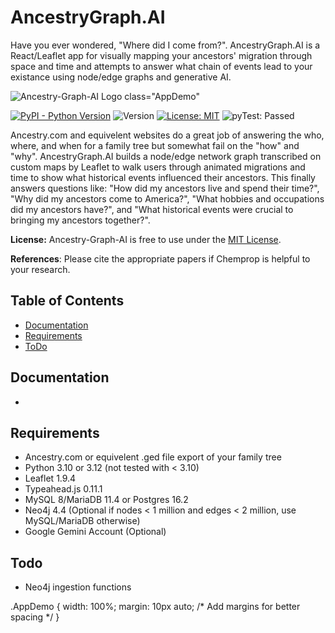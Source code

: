 # AncestryGraph.AI
Have you ever wondered, "Where did I come from?". AncestryGraph.AI is a React/Leaflet app for visually mapping your ancestors' migration through space and time and attempts to answer what chain of events lead to your existance using node/edge graphs and generative AI.

![Ancestry-Graph-AI Logo](static/AncestryAI.gif) class="AppDemo"

[![PyPI - Python Version](https://img.shields.io/badge/python-3.10%20%7C%203.12-blue)](https://www.python.org/downloads/)
![Version](https://img.shields.io/badge/version-0.1-green)
[![License: MIT](https://img.shields.io/badge/License-MIT-yellow.svg)](https://opensource.org/licenses/MIT)
![pyTest: Passed](https://img.shields.io/badge/pyTests-passed-red)

Ancestry.com and equivelent websites do a great job of answering the who, where, and when for a family tree but somewhat fail on the "how" and "why". AncestryGraph.AI builds a node/edge network graph transcribed on custom maps by Leaflet to walk users through animated migrations and time to show what historical events influenced their ancestors. This finally answers questions like: "How did my ancestors live and spend their time?", "Why did my ancestors come to America?", "What hobbies and occupations did my ancestors have?", and "What historical events were crucial to bringing my ancestors together?".

**License:** Ancestry-Graph-AI is free to use under the [MIT License](LICENSE.txt).

**References**: Please cite the appropriate papers if Chemprop is helpful to your research.

## Table of Contents

- [Documentation](#documentation)
- [Requirements](#requirements)
- [ToDo](#todo)

## Documentation

* 

## Requirements

* Ancestry.com or equivelent .ged file export of your family tree
* Python 3.10 or 3.12 (not tested with < 3.10)
* Leaflet 1.9.4
* Typeahead.js 0.11.1
* MySQL 8/MariaDB 11.4 or Postgres 16.2
* Neo4j 4.4 (Optional if nodes < 1 million and edges < 2 million, use MySQL/MariaDB otherwise)
* Google Gemini Account (Optional)

## Todo

* Neo4j ingestion functions


 .AppDemo {
    width: 100%;
    margin: 10px auto;  /* Add margins for better spacing */
}
